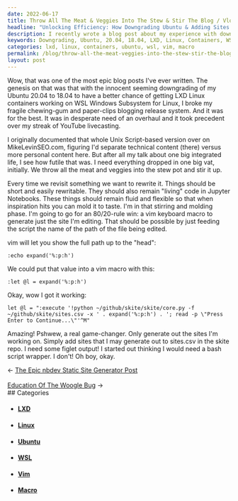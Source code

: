 ```yaml
---
date: 2022-06-17
title: Throw All The Meat & Veggies Into The Stew & Stir The Blog / Vlog
headline: "Unlocking Efficiency: How Downgrading Ubuntu & Adding Sites Streamlined My Workflow"
description: I recently wrote a blog post about my experience with downgrading Ubuntu 20.04 to 18.04 so I could use LXD Linux containers on WSL Windows Subsystem for Linux. To make my workflow more efficient, I created a vim keyboard macro that generates the site I'm editing and added sites to sites.csv in the skite repo. Read my blog post to find out how this game-changing experience helped me streamline my workflow.
keywords: Downgrading, Ubuntu, 20.04, 18.04, LXD, Linux, Containers, WSL, Windows, Subsystem, Vim, Keyboard, Macro, Generates, Site, Editing, Sites.csv, Skite, Repo, Technical, Content, MikeLevinSEO.com, Personal, Blog, Streamline, Workflow, Game-Changing, Experience
categories: lxd, linux, containers, ubuntu, wsl, vim, macro
permalink: /blog/throw-all-the-meat-veggies-into-the-stew-stir-the-blog-vlog/
layout: post
---
```



Wow, that was one of the most epic blog posts I've ever written. The genesis on
that was that with the innocent seeming downgrading of my Ubuntu 20.04 to 18.04
to have a better chance of getting LXD Linux containers working on WSL Windows
Subsystem for Linux, I broke my fragile chewing-gum and paper-clips blogging
release system. And it was for the best. It was in desperate need of an
overhaul and it took precedent over my streak of YouTube livecasting.

I originally documented that whole Unix Script-based version over on
MikeLevinSEO.com, figuring I'd separate technical content (there) versus more
personal content here. But after all my talk about one big integrated life, I
see how futile that was. I need everything dropped in one big vat, initially.
We throw all the meat and veggies into the stew pot and stir it up.

Every time we revisit something we want to rewrite it. Things should be short
and easily rewritable. They should also remain "living" code in Jupyter
Notebooks. These things should remain fluid and flexible so that when
inspiration hits you can mold it to taste. I'm in that stirring and molding
phase. I'm going to go for an 80/20-rule win: a vim keyboard macro to generate
just the site I'm editing. That should be possible by just feeding the script
the name of the path of the file being edited.

vim will let you show the full path up to the "head":

    :echo expand('%:p:h')

We could put that value into a vim macro with this:

    :let @l = expand('%:p:h')

Okay, wow I got it working:

    let @l = ":execute '!python ~/github/skite/skite/core.py -f ~/github/skite/sites.csv -x ' . expand('%:p:h') . '; read -p \"Press Enter to Continue...\"'^M"

Amazing! Pshwew, a real game-changer. Only generate out the sites I'm working
on. Simply add sites that I may generate out to sites.csv in the skite repo. I
need some figlet output! I started out thinking I would need a bash script
wrapper. I don't! Oh boy, okay.


<div class="arrow-links"><div class="post-nav-prev"><span class="arrow">&larr;&nbsp;</span><a href="/blog/the-epic-nbdev-static-site-generator-post/">The Epic nbdev Static Site Generator Post</a></div> &nbsp; <div class="post-nav-next"><a href="/blog/education-of-the-woogle-bug/">Education Of The Woogle Bug</a><span class="arrow">&nbsp;&rarr;</span></div></div>
## Categories

<ul>
<li><h4><a href='/lxd/'>LXD</a></h4></li>
<li><h4><a href='/linux/'>Linux</a></h4></li>
<li><h4><a href='/ubuntu/'>Ubuntu</a></h4></li>
<li><h4><a href='/wsl/'>WSL</a></h4></li>
<li><h4><a href='/vim/'>Vim</a></h4></li>
<li><h4><a href='/macro/'>Macro</a></h4></li></ul>